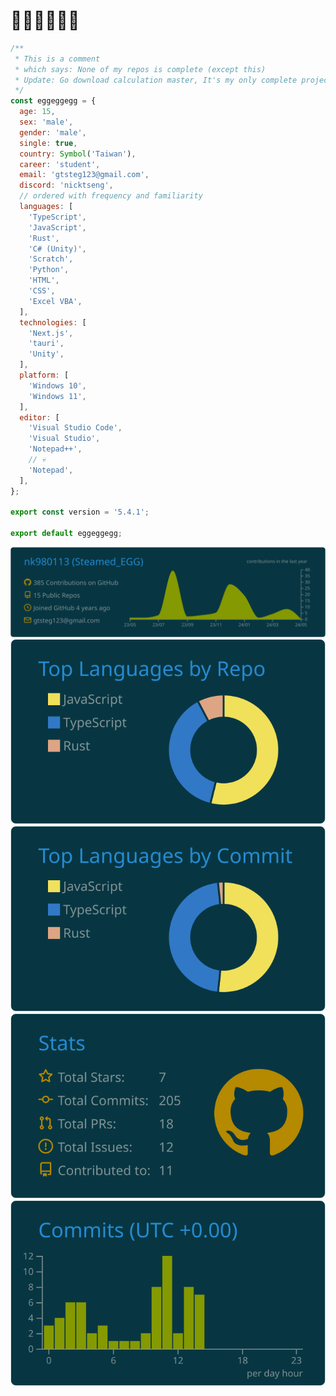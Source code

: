 # 🤔🤔🤔🤔🤔🤔

```javascript
/**
 * This is a comment
 * which says: None of my repos is complete (except this)
 * Update: Go download calculation master, It's my only complete project
 */
const eggeggegg = {
  age: 15,
  sex: 'male',
  gender: 'male',
  single: true,
  country: Symbol('Taiwan'),
  career: 'student',
  email: 'gtsteg123@gmail.com',
  discord: 'nicktseng',
  // ordered with frequency and familiarity
  languages: [
    'TypeScript',
    'JavaScript',
    'Rust',
    'C# (Unity)',
    'Scratch',
    'Python',
    'HTML',
    'CSS',
    'Excel VBA',
  ],
  technologies: [
    'Next.js',
    'tauri',
    'Unity',
  ],
  platform: [
    'Windows 10',
    'Windows 11',
  ],
  editor: [
    'Visual Studio Code',
    'Visual Studio',
    'Notepad++',
    // 💀
    'Notepad',
  ],
};

export const version = '5.4.1';

export default eggeggegg;
```
[![](https://raw.githubusercontent.com/nk980113/personal-card/master/profile-summary-card-output/solarized_dark/0-profile-details.svg)](https://github.com/vn7n24fzkq/github-profile-summary-cards)
[![](https://raw.githubusercontent.com/nk980113/personal-card/master/profile-summary-card-output/solarized_dark/1-repos-per-language.svg)](https://github.com/vn7n24fzkq/github-profile-summary-cards) [![](https://raw.githubusercontent.com/nk980113/personal-card/master/profile-summary-card-output/solarized_dark/2-most-commit-language.svg)](https://github.com/vn7n24fzkq/github-profile-summary-cards)
[![](https://raw.githubusercontent.com/nk980113/personal-card/master/profile-summary-card-output/solarized_dark/3-stats.svg)](https://github.com/vn7n24fzkq/github-profile-summary-cards) [![](https://raw.githubusercontent.com/nk980113/personal-card/master/profile-summary-card-output/solarized_dark/4-productive-time.svg)](https://github.com/vn7n24fzkq/github-profile-summary-cards)
